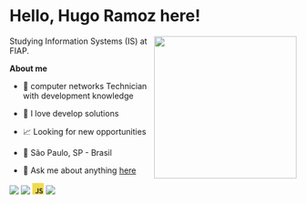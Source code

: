 # Hello, Hugo Ramoz here!

<img src="https://media.giphy.com/media/WUlplcMpOCEmTGBtBW/giphy.gif" height="250" width="250px" align="right">

Studying Information Systems (IS) at FIAP.


**About me**

- 💼 computer networks Technician with development knowledge

- 💜 I love develop solutions

- 📈 Looking for new opportunities

- 📍  São Paulo, SP - Brasil

- 💬 Ask me about anything [here](https://www.linkedin.com/in/hugo-ramoz-234473221/)

<code><img height="20" src="https://user-images.githubusercontent.com/78046279/158082046-4a515fd8-cfda-4040-922e-c663e53aabb0.png"></code>
<code><img height="20" src="https://user-images.githubusercontent.com/78046279/158082410-998aa278-9f92-47d3-b4ce-848df4445a39.png"></code>
<code><img height="20" src="https://raw.githubusercontent.com/github/explore/80688e429a7d4ef2fca1e82350fe8e3517d3494d/topics/javascript/javascript.png"></code>
<code><img height="24.5" src="https://user-images.githubusercontent.com/78046279/174895278-371be210-7ca1-4709-9f69-7aa216142e79.png"></code>







<!---
hramoz99/hramoz99 is a ✨ special ✨ repository because its `README.md` (this file) appears on your GitHub profile.
You can click the Preview link to take a look at your changes.
--->
